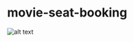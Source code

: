 # movie-seat-booking

![alt text](https://i.ibb.co/PCJk7Gc/screencapture-movie-seat-booking-2021-netlify-app-playing-html-2021-02-20-15-10-33.png)
